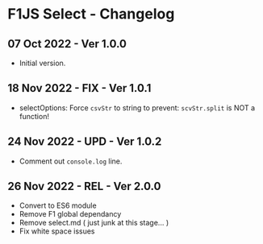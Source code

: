 # F1JS Select - Changelog

## 07 Oct 2022 - Ver 1.0.0
  - Initial version.

## 18 Nov 2022 - FIX - Ver 1.0.1
  - selectOptions: Force `csvStr` to string to prevent: `scvStr.split` is NOT a function!

## 24 Nov 2022 - UPD - Ver 1.0.2
  - Comment out `console.log` line.

## 26 Nov 2022 - REL - Ver 2.0.0
  - Convert to ES6 module
  - Remove F1 global dependancy
  - Remove select.md ( just junk at this stage... )
  - Fix white space issues

